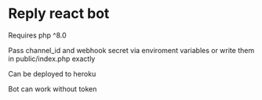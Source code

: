 # Reply react bot

Requires php ^8.0

Pass channel_id and webhook secret via enviroment variables
or write them in public/index.php exactly

Can be deployed to heroku

Bot can work without token